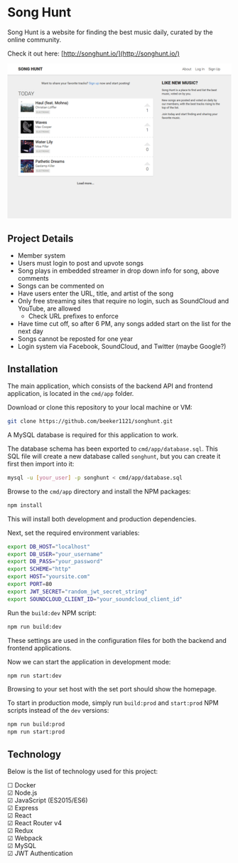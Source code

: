 # Song Hunt

Song Hunt is a website for finding the best music daily, curated by the online community.

Check it out here: [http://songhunt.io/](http://songhunt.io/)

![Song Hunt Preview](https://raw.githubusercontent.com/beeker1121/songhunt/master/preview.gif)

## Project Details

- Member system
- Users must login to post and upvote songs
- Song plays in embedded streamer in drop down info for song, above comments
- Songs can be commented on
- Have users enter the URL, title, and artist of the song
- Only free streaming sites that require no login, such as SoundCloud and YouTube, are allowed
	- Check URL prefixes to enforce
- Have time cut off, so after 6 PM, any songs added start on the list for the next day
- Songs cannot be reposted for one year
- Login system via Facebook, SoundCloud, and Twitter (maybe Google?)

## Installation

The main application, which consists of the backend API and frontend application, is located in the `cmd/app` folder.

Download or clone this repository to your local machine or VM:

```sh
git clone https://github.com/beeker1121/songhunt.git
```

A MySQL database is required for this application to work.

The database schema has been exported to `cmd/app/database.sql`. This SQL file will create a new database called `songhunt`, but you can create it first then import into it:

```sh
mysql -u [your_user] -p songhunt < cmd/app/database.sql
```

Browse to the `cmd/app` directory and install the NPM packages:

```sh
npm install
```

This will install both development and production dependencies.

Next, set the required environment variables:

```sh
export DB_HOST="localhost"
export DB_USER="your_username"
export DB_PASS="your_password"
export SCHEME="http"
export HOST="yoursite.com"
export PORT=80
export JWT_SECRET="random_jwt_secret_string"
export SOUNDCLOUD_CLIENT_ID="your_soundcloud_client_id"
```

Run the `build:dev` NPM script:

```sh
npm run build:dev
```

These settings are used in the configuration files for both the backend and frontend applications.

Now we can start the application in development mode:

```sh
npm run start:dev
```

Browsing to your set host with the set port should show the homepage.

To start in production mode, simply run `build:prod` and `start:prod` NPM scripts instead of the `dev` versions:

```sh
npm run build:prod
npm run start:prod
```

## Technology

Below is the list of technology used for this project:

☐ Docker  
☑ Node.js  
☑ JavaScript (ES2015/ES6)  
☑ Express  
☑ React  
☑ React Router v4  
☑ Redux  
☑ Webpack  
☑ MySQL  
☑ JWT Authentication